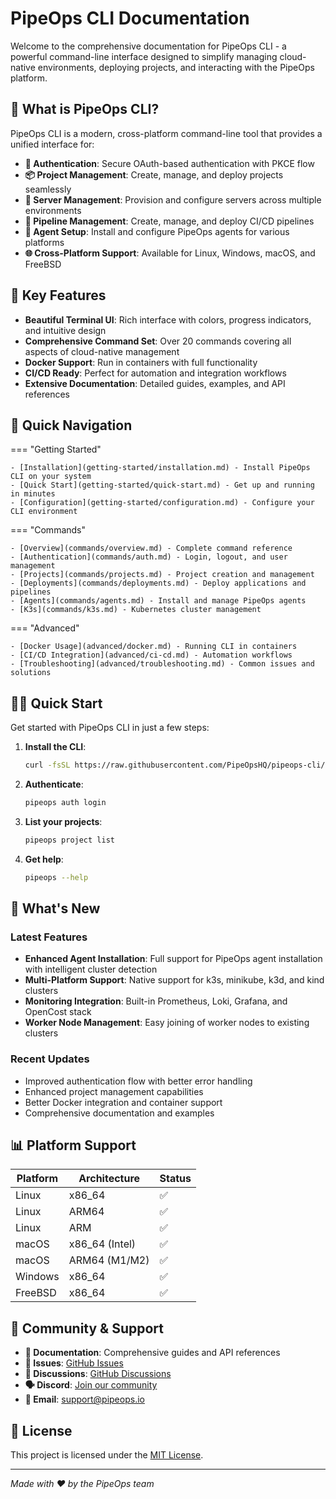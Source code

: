 # PipeOps CLI Documentation

Welcome to the comprehensive documentation for PipeOps CLI - a powerful command-line interface designed to simplify managing cloud-native environments, deploying projects, and interacting with the PipeOps platform.

## 🚀 What is PipeOps CLI?

PipeOps CLI is a modern, cross-platform command-line tool that provides a unified interface for:

- **🔐 Authentication**: Secure OAuth-based authentication with PKCE flow
- **📦 Project Management**: Create, manage, and deploy projects seamlessly
- **🚀 Server Management**: Provision and configure servers across multiple environments
- **🔧 Pipeline Management**: Create, manage, and deploy CI/CD pipelines
- **🤖 Agent Setup**: Install and configure PipeOps agents for various platforms
- **🌐 Cross-Platform Support**: Available for Linux, Windows, macOS, and FreeBSD

## 🎯 Key Features

- **Beautiful Terminal UI**: Rich interface with colors, progress indicators, and intuitive design
- **Comprehensive Command Set**: Over 20 commands covering all aspects of cloud-native management
- **Docker Support**: Run in containers with full functionality
- **CI/CD Ready**: Perfect for automation and integration workflows
- **Extensive Documentation**: Detailed guides, examples, and API references

## 📖 Quick Navigation

=== "Getting Started"

    - [Installation](getting-started/installation.md) - Install PipeOps CLI on your system
    - [Quick Start](getting-started/quick-start.md) - Get up and running in minutes
    - [Configuration](getting-started/configuration.md) - Configure your CLI environment

=== "Commands"

    - [Overview](commands/overview.md) - Complete command reference
    - [Authentication](commands/auth.md) - Login, logout, and user management
    - [Projects](commands/projects.md) - Project creation and management
    - [Deployments](commands/deployments.md) - Deploy applications and pipelines
    - [Agents](commands/agents.md) - Install and manage PipeOps agents
    - [K3s](commands/k3s.md) - Kubernetes cluster management

=== "Advanced"

    - [Docker Usage](advanced/docker.md) - Running CLI in containers
    - [CI/CD Integration](advanced/ci-cd.md) - Automation workflows
    - [Troubleshooting](advanced/troubleshooting.md) - Common issues and solutions

## 🏃‍♂️ Quick Start

Get started with PipeOps CLI in just a few steps:

1. **Install the CLI**:
   ```bash
   curl -fsSL https://raw.githubusercontent.com/PipeOpsHQ/pipeops-cli/main/install.sh | sh
   ```

2. **Authenticate**:
   ```bash
   pipeops auth login
   ```

3. **List your projects**:
   ```bash
   pipeops project list
   ```

4. **Get help**:
   ```bash
   pipeops --help
   ```

## 🌟 What's New

### Latest Features

- **Enhanced Agent Installation**: Full support for PipeOps agent installation with intelligent cluster detection
- **Multi-Platform Support**: Native support for k3s, minikube, k3d, and kind clusters
- **Monitoring Integration**: Built-in Prometheus, Loki, Grafana, and OpenCost stack
- **Worker Node Management**: Easy joining of worker nodes to existing clusters

### Recent Updates

- Improved authentication flow with better error handling
- Enhanced project management capabilities
- Better Docker integration and container support
- Comprehensive documentation and examples

## 📊 Platform Support

| Platform | Architecture | Status |
|----------|-------------|---------|
| Linux | x86_64 | ✅ |
| Linux | ARM64 | ✅ |
| Linux | ARM | ✅ |
| macOS | x86_64 (Intel) | ✅ |
| macOS | ARM64 (M1/M2) | ✅ |
| Windows | x86_64 | ✅ |
| FreeBSD | x86_64 | ✅ |

## 🤝 Community & Support

- **📖 Documentation**: Comprehensive guides and API references
- **🐛 Issues**: [GitHub Issues](https://github.com/PipeOpsHQ/pipeops-cli/issues)
- **💬 Discussions**: [GitHub Discussions](https://github.com/PipeOpsHQ/pipeops-cli/discussions)
- **🗣️ Discord**: [Join our community](https://discord.gg/pipeops)
- **📧 Email**: [support@pipeops.io](mailto:support@pipeops.io)

## 📄 License

This project is licensed under the [MIT License](reference/license.md).

---

*Made with ❤️ by the PipeOps team*
